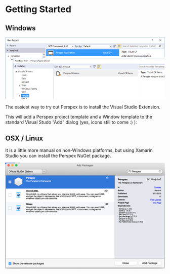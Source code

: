 ﻿# Getting Started

## Windows

![](images/add-dialogs.png)

The easiest way to try out Perspex is to install the Visual Studio Extension.

This will add a Perspex project template and a Window template to the standard Visual Studo “Add” dialog (yes, icons still to come :) ):

## OSX / Linux

It is a little more manual on non-Windows platforms, but using Xamarin Studio you can install the Perspex NuGet package.

![](images/add-packages.png)
